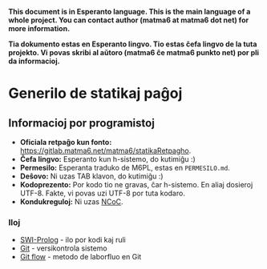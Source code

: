 **This document is in Esperanto language. This is the main language of a whole project. You can contact author (matma6 at matma6 dot net) for more information.**

**Tia dokumento estas en Esperanto lingvo. Tio estas ĉefa lingvo de la tuta projekto. Vi povas skribi al aŭtoro (matma6 ĉe matma6 punkto net) por pli da informacioj.**

Generilo de statikaj paĝoj
==========================

Informacioj por programistoj
----------------------------

- **Oficiala retpaĝo kun fonto:** https://gitlab.matma6.net/matma6/statikaRetpagho.
- **Ĉefa lingvo:** Esperanto kun h-sistemo, do kutimiĝu :)
- **Permesilo:** Esperanta traduko de M6PL, estas en `PERMESILO.md`.
- **Deŝovo:** Ni uzas TAB klavon, do kutimiĝu :)
- **Kodoprezento:** Por kodo tio ne gravas, ĉar h-sistemo. En aliaj dosieroj UTF-8. Fakte, vi povas uzi UTF-8 por tuta kodaro.
- **Kondukreguloj:** Ni uzas [NCoC](https://github.com/domgetter/NCoC).

### Iloj
- [SWI-Prolog](http://www.swi-prolog.org/) - ilo por kodi kaj ruli
- [Git](https://git-scm.com/) - versikontrola sistemo
- [Git flow](http://nvie.com/posts/a-successful-git-branching-model/) - metodo de laborfluo en Git
